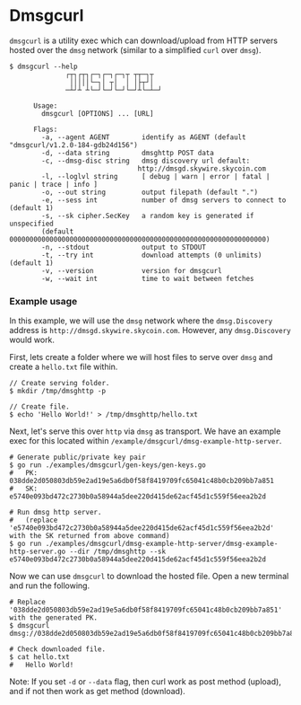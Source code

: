 # Dmsgcurl

`dmsgcurl` is a utility exec which can download/upload from HTTP servers hosted over the `dmsg` network (similar to a simplified `curl` over `dmsg`).

```
$ dmsgcurl --help
              ┌┬┐┌┬┐┌─┐┌─┐┌─┐┬ ┬┬─┐┬  
               │││││└─┐│ ┬│  │ │├┬┘│  
              ─┴┘┴ ┴└─┘└─┘└─┘└─┘┴└─┴─┘

      Usage:
        dmsgcurl [OPTIONS] ... [URL] 

      Flags:
        -a, --agent AGENT        identify as AGENT (default "dmsgcurl/v1.2.0-184-gdb24d156")
        -d, --data string        dmsghttp POST data
        -c, --dmsg-disc string   dmsg discovery url default:
                                http://dmsgd.skywire.skycoin.com
        -l, --loglvl string      [ debug | warn | error | fatal | panic | trace | info ]
        -o, --out string         output filepath (default ".")
        -e, --sess int           number of dmsg servers to connect to (default 1)
        -s, --sk cipher.SecKey   a random key is generated if unspecified
        (default 0000000000000000000000000000000000000000000000000000000000000000)
        -n, --stdout             output to STDOUT
        -t, --try int            download attempts (0 unlimits) (default 1)
        -v, --version            version for dmsgcurl
        -w, --wait int           time to wait between fetches
```

### Example usage

In this example, we will use the `dmsg` network where the `dmsg.Discovery` address is `http://dmsgd.skywire.skycoin.com`. However, any `dmsg.Discovery` would work.

First, lets create a folder where we will host files to serve over `dmsg` and create a `hello.txt` file within.

```shell script
// Create serving folder.
$ mkdir /tmp/dmsghttp -p

// Create file.
$ echo 'Hello World!' > /tmp/dmsghttp/hello.txt
```

Next, let's serve this over `http` via `dmsg` as transport. We have an example exec for this located within `/example/dmsgcurl/dmsg-example-http-server`.

```shell script
# Generate public/private key pair
$ go run ./examples/dmsgcurl/gen-keys/gen-keys.go
#   PK: 038dde2d050803db59e2ad19e5a6db0f58f8419709fc65041c48b0cb209bb7a851
#   SK: e5740e093bd472c2730b0a58944a5dee220d415de62acf45d1c559f56eea2b2d

# Run dmsg http server.
#   (replace 'e5740e093bd472c2730b0a58944a5dee220d415de62acf45d1c559f56eea2b2d' with the SK returned from above command)
$ go run ./examples/dmsgcurl/dmsg-example-http-server/dmsg-example-http-server.go --dir /tmp/dmsghttp --sk e5740e093bd472c2730b0a58944a5dee220d415de62acf45d1c559f56eea2b2d
```

Now we can use `dmsgcurl` to download the hosted file. Open a new terminal and run the following.

```shell script
# Replace '038dde2d050803db59e2ad19e5a6db0f58f8419709fc65041c48b0cb209bb7a851' with the generated PK.
$ dmsgcurl dmsg://038dde2d050803db59e2ad19e5a6db0f58f8419709fc65041c48b0cb209bb7a851:80/hello.txt

# Check downloaded file.
$ cat hello.txt
#   Hello World!
```

Note: If you set `-d` or `--data` flag, then curl work as post method (upload), and if not then work as get method (download).
